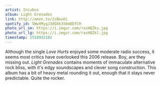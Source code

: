 ```yaml
---
artist: Incubus
album: Light Grenades
link: http://amzn.to/2sBeuOi
spotify_id: 5WwXMygJ3dQXk3S6mDDfCH
photo_url_sm: https://i.imgur.com/rasHQZks.jpg
photo_url_lg: https://i.imgur.com/rasHQZkl.jpg
timestamp: 1518932102
---
```

Although the single _Love Hurts_ enjoyed some moderate radio success, it seems most critics have overlooked this 2006 release. Boy, are they missing out. _Light Grenades_ contains moments of immaculate alternative rock bliss, with it's edgy soundscapes and clever song construction. This album has a bit of heavy metal rounding it out, enough that it stays never predictable. Quite the rocker.
